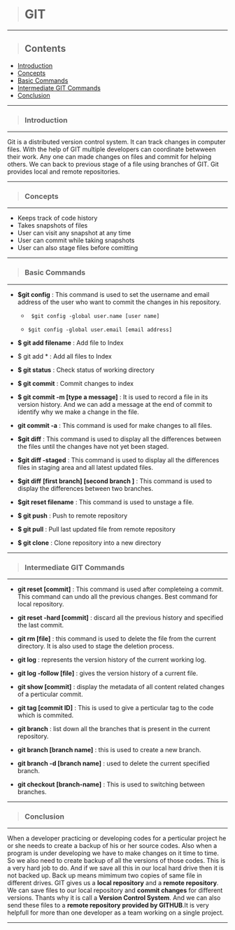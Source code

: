 > # **GIT**
---
> ## **Contents**
- [Introduction](#Introduction)
- [Concepts](#Concepts)
- [Basic Commands](#Basic-Commands)
- [Intermediate GIT Commands](#Intermediate-GIT-Commands)
- [Conclusion](#Conclusion)
---
> ### **Introduction**
---

Git is a distributed version control system. It can track changes in computer files. With the help of GIT multiple developers can coordinate betwween their work. Any one can made changes on files and commit for helping others. We can back to previous stage of a file using branches of GIT. Git provides local and remote repositories.

---

> ### **Concepts**
---

* Keeps track of code history
* Takes snapshots of files
* User can visit any snapshot at any time
* User can commit while taking snapshots
* User can also stage files before comitting

---

> ### **Basic Commands**
---
* **$git config** : This command is used to set the username and email address of the user who want to commit the changes in his repository.
    
    * ``` $git config -global user.name [user name]```

    * ```$git config -global user.email [email address]```

* **$ git add filename**  : Add file to Index

* $ git add *  : Add all files to Index

* **$ git status**  :  Check status of working directory

* **$ git commit**  :  Commit changes to index

* **$ git commit -m [type a message]**  :   It is used to record a file in its version history. And we can add a message at the end of commit to identify why we make a change in the file. 

* **git commit -a**  : This command is used for make changes to all files.

* **$git diff** : This command is used to display all the differences between the files until the changes have not yet been staged.

* **$git diff -staged** : This command is used to display all the differences files in staging area and all latest updated files.

* **$git diff** **[first branch] [second branch ]** : This command is used to display the differences between two branches. 

* **$git reset filename** : This command is used to unstage a file.

* **$ git push**  : Push to remote repository

* **$ git pull**  :  Pull last updated file from remote repository

* **$ git clone**  :  Clone repository into a new directory
---
> ### **Intermediate GIT Commands**
---
* **git reset [commit]** : This command is used after completeing a commit. This command can undo all the previous changes. Best command for local repository.

* **git reset -hard [commit]** : discard all the previous history and specified the last commit.

* **git rm [file]** : this command is used to delete the file from the current directory. It is also used to stage the deletion process.

* **git log** : represents the version history of the current working log.

* **git log -follow [file]** :  gives the version history of a current file.

* **git show [commit]** : display the metadata of all content related changes of a perticular commit.

* **git tag [commit ID]** : This is used to give a perticular tag to the code which is commited.

* **git branch** : list down all the branches that is present in the current repository.

* **git branch [branch name]** : this is used to create a new branch.

* **git branch -d [branch name]** : used to delete the current specified branch.

* **git checkout [branch-name]** : This is used to switching between branches.
---
> ### **Conclusion**
---
When a developer practicing or developing codes for a perticular project he or she needs to create a backup of his or her source codes. Also when a program is under developing we have to make changes on it time to time. So we also need to create backup of all the versions of those codes. This is a very hard job to do. And if we save all this in our local hard drive then it is not backed up. Back up means mimimum two copies of same file in different drives.
GIT gives us a **local repository** and a **remote repository**. We can save files to our local repository and **commit changes** for different versions. Thants why it is call a **Version Control System**. And we can also send these files to a **remote repository provided by GITHUB**.It is very helpfull for more than one developer as a team working on a single project.

---





